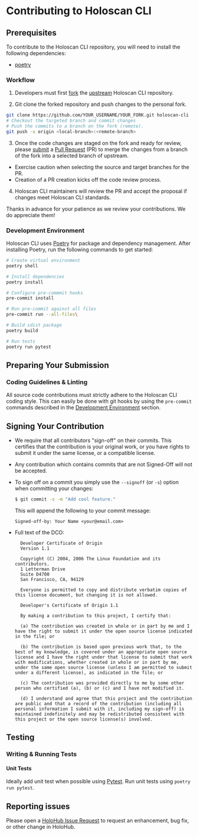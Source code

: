 # Contributing to Holoscan CLI

## Prerequisites

To contribute to the Holoscan CLI repository, you will need to install the following dependencies:

- [poetry](https://python-poetry.org/docs/#installation)

### Workflow

1. Developers must first [fork](https://help.github.com/en/articles/fork-a-repo) the [upstream](https://github.com/nvidia-holoscan/holoscan-cli) Holoscan CLI repository.

1. Git clone the forked repository and push changes to the personal fork.

```bash
git clone https://github.com/YOUR_USERNAME/YOUR_FORK.git holoscan-cli
# Checkout the targeted branch and commit changes
# Push the commits to a branch on the fork (remote).
git push -u origin <local-branch>:<remote-branch>
```

3. Once the code changes are staged on the fork and ready for review, please [submit](https://help.github.com/en/articles/creating-a-pull-request) a [Pull Request](https://help.github.com/en/articles/about-pull-requests) (PR) to merge the changes from a branch of the fork into a selected branch of upstream.

- Exercise caution when selecting the source and target branches for the PR.
- Creation of a PR creation kicks off the code review process.

4. Holoscan CLI maintainers will review the PR and accept the proposal if changes meet Holoscan CLI standards.

Thanks in advance for your patience as we review your contributions. We do appreciate them!

### Development Environment

Holoscan CLI uses [Poetry](https://python-poetry.org/) for package and dependency management. After installing Poetry, run the following commands to get started:

```bash
# Create virtual environment
poetry shell

# Install dependencies
poetry install

# Configure pre-commmit hooks
pre-commit install

# Run pre-commit against all files
pre-commit run --all-files\

# Build sdist package
poetry build

# Run tests
poetry run pytest
```

## Preparing Your Submission

### Coding Guidelines & Linting

All source code contributions must strictly adhere to the Holoscan CLI coding style. This can easily be done with git hooks by using the `pre-commit` commands described in the [Development Environment](#development-environment) section.

## Signing Your Contribution

- We require that all contributors "sign-off" on their commits. This certifies that the contribution is your original work, or you have rights to submit it under the same license, or a compatible license.

- Any contribution which contains commits that are not Signed-Off will not be accepted.

- To sign off on a commit you simply use the `--signoff` (or `-s`) option when committing your changes:

  ```bash
  $ git commit -s -m "Add cool feature."
  ```

  This will append the following to your commit message:

  ```
  Signed-off-by: Your Name <your@email.com>
  ```

- Full text of the DCO:

  ```
    Developer Certificate of Origin
    Version 1.1

    Copyright (C) 2004, 2006 The Linux Foundation and its contributors.
    1 Letterman Drive
    Suite D4700
    San Francisco, CA, 94129

    Everyone is permitted to copy and distribute verbatim copies of this license document, but changing it is not allowed.
  ```

  ```
    Developer's Certificate of Origin 1.1

    By making a contribution to this project, I certify that:

    (a) The contribution was created in whole or in part by me and I have the right to submit it under the open source license indicated in the file; or

    (b) The contribution is based upon previous work that, to the best of my knowledge, is covered under an appropriate open source license and I have the right under that license to submit that work with modifications, whether created in whole or in part by me, under the same open source license (unless I am permitted to submit under a different license), as indicated in the file; or

    (c) The contribution was provided directly to me by some other person who certified (a), (b) or (c) and I have not modified it.

    (d) I understand and agree that this project and the contribution are public and that a record of the contribution (including all personal information I submit with it, including my sign-off) is maintained indefinitely and may be redistributed consistent with this project or the open source license(s) involved.
  ```

## Testing

### Writing & Running Tests

#### Unit Tests

Ideally add unit test when possible using [Pytest](https://docs.pytest.org/). Run unit tests using `poetry run pytest`.

## Reporting issues

Please open a [HoloHub Issue Request](https://github.com/nvidia-holoscan/holoscan-cli/issues) to request an enhancement, bug fix, or other change in HoloHub.
